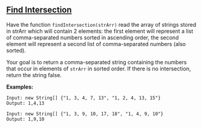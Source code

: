 ## [Find Intersection](https://gigster.coderbyte.com/editor/Find%20Intersection:Java)

Have the function `findIntersection(strArr)` read the array of strings stored in strArr which will contain 2 elements: 
the first element will represent a list of comma-separated numbers sorted in ascending order, 
the second element will represent a second list of comma-separated numbers (also sorted). 

Your goal is to return a comma-separated string containing the numbers that occur in elements of `strArr` in sorted order. 
If there is no intersection, return the string false.

**Examples:** 
````
Input: new String[] {"1, 3, 4, 7, 13", "1, 2, 4, 13, 15"}
Output: 1,4,13
````

````
Input: new String[] {"1, 3, 9, 10, 17, 18", "1, 4, 9, 10"}
Output: 1,9,10
````
